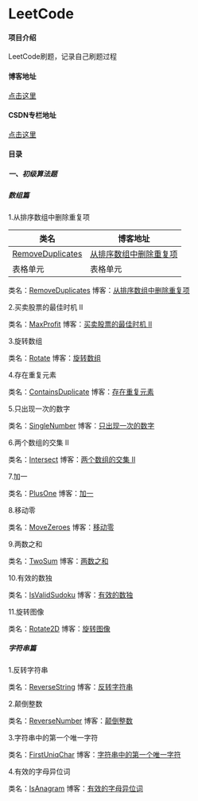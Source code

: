 # LeetCode

#### 项目介绍

LeetCode刷题，记录自己刷题过程

#### 博客地址

[点击这里](https://blog.csdn.net/zhwyj1019)


#### CSDN专栏地址

[点击这里](https://blog.csdn.net/column/details/25294.html)


#### 目录
##### 一、初级算法题

##### 数组篇
    
1.从排序数组中删除重复项     

| 类名  | 博客地址|
| ---------- | -----------|
| [RemoveDuplicates](https://github.com/innerpeacez/leetcode/blob/master/primary/src/main/java/com/zhw/leetcode/array/RemoveDuplicates.java)   | [从排序数组中删除重复项](https://blog.csdn.net/zhwyj1019/article/details/81190700)   |
| 表格单元   | 表格单元   |

类名：[RemoveDuplicates](https://github.com/innerpeacez/leetcode/blob/master/primary/src/main/java/com/zhw/leetcode/array/RemoveDuplicates.java)
博客：[从排序数组中删除重复项](https://blog.csdn.net/zhwyj1019/article/details/81190700)
    
2.买卖股票的最佳时机 II

类名：[MaxProfit](https://github.com/innerpeacez/leetcode/blob/master/primary/src/main/java/com/zhw/leetcode/array/MaxProfit.java)
博客：[买卖股票的最佳时机 II](https://blog.csdn.net/zhwyj1019/article/details/81200723)
    
3.旋转数组

类名：[Rotate](https://github.com/innerpeacez/leetcode/blob/master/primary/src/main/java/com/zhw/leetcode/array/Rotate.java)
博客：[旋转数组](https://blog.csdn.net/zhwyj1019/article/details/81254054)
    
4.存在重复元素

类名：[ContainsDuplicate](https://github.com/innerpeacez/leetcode/blob/master/primary/src/main/java/com/zhw/leetcode/array/ContainsDuplicate.java)
博客：[存在重复元素](https://blog.csdn.net/zhwyj1019/article/details/81291177)
    
5.只出现一次的数字

类名：[SingleNumber](https://github.com/innerpeacez/leetcode/blob/master/primary/src/main/java/com/zhw/leetcode/array/SingleNumber.java)
博客：[只出现一次的数字](https://blog.csdn.net/zhwyj1019/article/details/81303525)
    
6.两个数组的交集 II

类名：[Intersect](https://github.com/innerpeacez/leetcode/blob/master/primary/src/main/java/com/zhw/leetcode/array/Intersect.java)
博客：[两个数组的交集 II](https://blog.csdn.net/zhwyj1019/article/details/81481201)
    
7.加一

类名：[PlusOne](https://github.com/innerpeacez/leetcode/blob/master/primary/src/main/java/com/zhw/leetcode/array/PlusOne.java)
博客：[加一](https://blog.csdn.net/zhwyj1019/article/details/81514670)
    
8.移动零

类名：[MoveZeroes](https://github.com/innerpeacez/leetcode/blob/master/primary/src/main/java/com/zhw/leetcode/array/MoveZeroes.java)
博客：[移动零](https://blog.csdn.net/zhwyj1019/article/details/81535852)

9.两数之和

类名：[TwoSum](https://github.com/innerpeacez/leetcode/blob/master/primary/src/main/java/com/zhw/leetcode/array/TwoSum.java)
博客：[两数之和](https://blog.csdn.net/zhwyj1019/article/details/81569812)
    
10.有效的数独

类名：[IsValidSudoku](https://github.com/innerpeacez/leetcode/blob/master/primary/src/main/java/com/zhw/leetcode/array/IsValidSudoku.java)
博客：[有效的数独](https://blog.csdn.net/zhwyj1019/article/details/81673613)
        
11.旋转图像

类名：[Rotate2D](https://github.com/innerpeacez/leetcode/blob/master/primary/src/main/java/com/zhw/leetcode/array/Rotate2D.java)
博客：[旋转图像](https://blog.csdn.net/zhwyj1019/article/details/81869978)


##### 字符串篇

1.反转字符串

类名：[ReverseString](https://github.com/innerpeacez/leetcode/blob/master/primary/src/main/java/com/zhw/leetcode/string/ReverseString.java)
博客：[反转字符串](https://blog.csdn.net/zhwyj1019/article/details/81876505)

2.颠倒整数

类名：[ReverseNumber](https://github.com/innerpeacez/leetcode/blob/master/primary/src/main/java/com/zhw/leetcode/string/ReverseNumber.java)
博客：[颠倒整数](https://blog.csdn.net/zhwyj1019/article/details/81908202)

3.字符串中的第一个唯一字符

类名：[FirstUniqChar](https://github.com/innerpeacez/leetcode/blob/master/primary/src/main/java/com/zhw/leetcode/string/FirstUniqChar.java)
博客：[字符串中的第一个唯一字符](https://blog.csdn.net/zhwyj1019/article/details/81914191)

4.有效的字母异位词

类名：[IsAnagram](https://github.com/innerpeacez/leetcode/blob/master/primary/src/main/java/com/zhw/leetcode/string/IsAnagram.java)
博客：[有效的字母异位词](https://blog.csdn.net/zhwyj1019/article/details/81947779)
